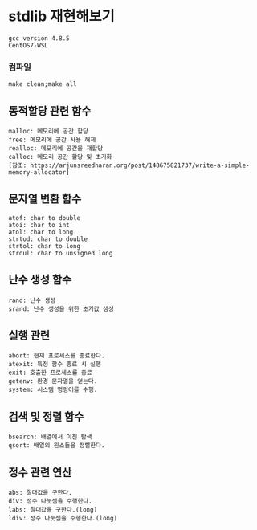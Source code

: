 # stdlib 재현해보기
    gcc version 4.8.5
    CentOS7-WSL
### 컴파일
    make clean;make all

## 동적할당 관련 함수
    malloc: 메모리에 공간 할당
    free: 메모리에 공간 사용 해제
    realloc: 메모리에 공간을 재할당
    calloc: 메모리 공간 할당 및 초기화
    [참조: https://arjunsreedharan.org/post/148675821737/write-a-simple-memory-allocator]
    
## 문자열 변환 함수
    atof: char to double
    atoi: char to int
    atol: char to long
    strtod: char to double
    strtol: char to long
    stroul: char to unsigned long

## 난수 생성 함수
    rand: 난수 생성
    srand: 난수 생성을 위한 초기값 생성

## 실행 관련
    abort: 현재 프로세스를 종료한다.
    atexit: 특정 함수 종료 시 실행
    exit: 호출한 프로세스를 종료
    getenv: 환경 문자열을 얻는다.
    system: 시스템 명령어를 수행.

## 검색 및 정렬 함수
    bsearch: 배열에서 이진 탐색
    qsort: 배열의 원소들을 정렬한다.

## 정수 관련 연산
    abs: 절대값을 구한다.
    div: 정수 나눗셈을 수행한다.
    labs: 절대값을 구한다.(long)
    ldiv: 정수 나눗셈을 수행한다.(long)